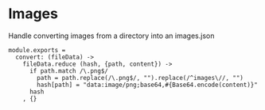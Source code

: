 Images
======

Handle converting images from a directory into an images.json

    module.exports =
      convert: (fileData) ->
        fileData.reduce (hash, {path, content}) ->
          if path.match /\.png$/
            path = path.replace(/\.png$/, "").replace(/^images\//, "")
            hash[path] = "data:image/png;base64,#{Base64.encode(content)}"
          hash
        , {}
